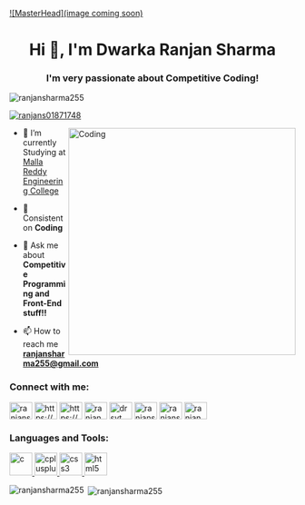 [![MasterHead](image coming soon)](ranjansharma255.github.io)
<h1 align="center">Hi 👋, I'm Dwarka Ranjan Sharma</h1>
<h3 align="center">I'm very passionate about Competitive Coding!</h3>

<p align="left"> <img src="https://komarev.com/ghpvc/?username=ranjansharma255&label=Profile%20views&color=0e75b6&style=flat" alt="ranjansharma255" /> </p>

<p align="left"> <a href="https://twitter.com/ranjans01871748" target="blank"><img src="https://img.shields.io/twitter/follow/ranjans01871748?logo=twitter&style=for-the-badge" alt="ranjans01871748" /></a> </p>

<img align="right" alt="Coding" width="400" src="https://user-images.githubusercontent.com/66041077/99185789-24145780-2772-11eb-9281-2b0075c617e3.gif)">

- 🔭 I’m currently Studying at [Malla Reddy Engineering College](mrec.ac.in)

- 🌱 Consistent on **Coding**

- 💬 Ask me about **Competitive Programming and Front-End stuff!!**

- 📫 How to reach me **ranjansharma255@gmail.com**

<h3 align="left">Connect with me:</h3>
<p align="left">
<a href="https://twitter.com/ranjans01871748" target="blank"><img align="center" src="https://cdn.jsdelivr.net/npm/simple-icons@3.0.1/icons/twitter.svg" alt="ranjans01871748" height="30" width="40" /></a>
<a href="https://linkedin.com/in/https://www.linkedin.com/in/dwarkaranjansharma/" target="blank"><img align="center" src="https://cdn.jsdelivr.net/npm/simple-icons@3.0.1/icons/linkedin.svg" alt="https://www.linkedin.com/in/dwarkaranjansharma/" height="30" width="40" /></a>
<a href="https://fb.com/https://www.facebook.com/ranjansharma255/" target="blank"><img align="center" src="https://cdn.jsdelivr.net/npm/simple-icons@3.0.1/icons/facebook.svg" alt="https://www.facebook.com/ranjansharma255/" height="30" width="40" /></a>
<a href="https://instagram.com/ranjan_sharma_official" target="blank"><img align="center" src="https://cdn.jsdelivr.net/npm/simple-icons@3.0.1/icons/instagram.svg" alt="ranjan_sharma_official" height="30" width="40" /></a>
<a href="https://www.youtube.com/c/drsyt" target="blank"><img align="center" src="https://cdn.jsdelivr.net/npm/simple-icons@3.0.1/icons/youtube.svg" alt="drsyt" height="30" width="40" /></a>
<a href="https://www.codechef.com/users/ranjansharma25" target="blank"><img align="center" src="https://cdn.jsdelivr.net/npm/simple-icons@3.1.0/icons/codechef.svg" alt="ranjansharma25" height="30" width="40" /></a>
<a href="https://www.hackerrank.com/ranjansharma255" target="blank"><img align="center" src="https://cdn.jsdelivr.net/npm/simple-icons@3.0.1/icons/hackerrank.svg" alt="ranjansharma255" height="30" width="40" /></a>
<a href="https://codeforces.com/profile/ranjan_sharma" target="blank"><img align="center" src="https://cdn.jsdelivr.net/npm/simple-icons@3.0.1/icons/codeforces.svg" alt="ranjan_sharma" height="30" width="40" /></a>
</p>

<h3 align="left">Languages and Tools:</h3>
<p align="left"> <a href="https://www.cprogramming.com/" target="_blank"> <img src="https://devicons.github.io/devicon/devicon.git/icons/c/c-original.svg" alt="c" width="40" height="40"/> </a> <a href="https://www.w3schools.com/cpp/" target="_blank"> <img src="https://devicons.github.io/devicon/devicon.git/icons/cplusplus/cplusplus-original.svg" alt="cplusplus" width="40" height="40"/> </a> <a href="https://www.w3schools.com/css/" target="_blank"> <img src="https://devicons.github.io/devicon/devicon.git/icons/css3/css3-original-wordmark.svg" alt="css3" width="40" height="40"/> </a> <a href="https://www.w3.org/html/" target="_blank"> <img src="https://devicons.github.io/devicon/devicon.git/icons/html5/html5-original-wordmark.svg" alt="html5" width="40" height="40"/> </a> </p>

<p><img align="left" src="https://github-readme-stats.vercel.app/api/top-langs?username=ranjansharma255&show_icons=true&locale=en&layout=compact" alt="ranjansharma255" /></p>

<p>&nbsp;<img align="center" src="https://github-readme-stats.vercel.app/api?username=ranjansharma255&show_icons=true&locale=en" alt="ranjansharma255" /></p>
